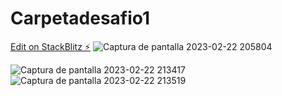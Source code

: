 # Carpetadesafio1

[Edit on StackBlitz ⚡️](https://stackblitz.com/edit/angular-zw4p6k)
![Captura de pantalla 2023-02-22 205804](https://user-images.githubusercontent.com/126131443/221329143-ca81fbf3-162b-4df9-8587-595a5d714bad.png)

![Captura de pantalla 2023-02-22 213417](https://user-images.githubusercontent.com/126131443/221329186-9fe8ee87-b883-424d-9ac4-f513934d72d5.png)
![Captura de pantalla 2023-02-22 213519](https://user-images.githubusercontent.com/126131443/221329190-e3033f70-a12d-4dd2-96b7-0be8e3ac8541.png)
